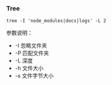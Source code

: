 ### Tree

``` shell
tree -I 'node_modules|docs|logs' -L 2
```

参数说明：    
* -I 忽略文件夹
* -P 匹配文件夹
* -L 深度
* -h 文件大小
* -s 文件字节大小
